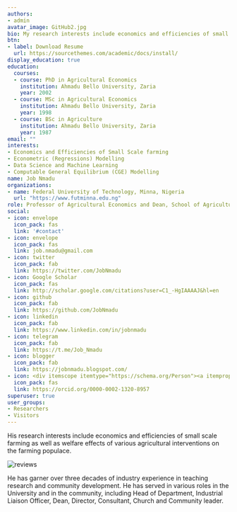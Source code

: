 ```yaml
---
authors:
- admin
avatar_image: GitHub2.jpg
bio: My research interests include economics and efficiencies of small scale farming as well as welfare effects of various agricultural interventions on the farming populace.
btn:
- label: Download Resume
  url: https://sourcethemes.com/academic/docs/install/
display_education: true
education:
  courses:
  - course: PhD in Agricultural Economics
    institution: Ahmadu Bello University, Zaria
    year: 2002
  - course: MSc in Agricultural Economics
    institution: Ahmadu Bello University, Zaria
    year: 1998
  - course: BSc in Agriculture
    institution: Ahmadu Bello University, Zaria
    year: 1987
email: ""
interests:
- Economics and Efficiencies of Small Scale farming
- Econometric (Regressions) Modelling
- Data Science and Machine Learning
- Computable General Equilibrium (CGE) Modelling
name: Job Nmadu
organizations:
- name: Federal University of Technology, Minna, Nigeria
  url: "https://www.futminna.edu.ng"
role: Professor of Agricultural Economics and Dean, School of Agriculture and Agricultural Technology
social:
- icon: envelope
  icon_pack: fas
  link: '#contact'
- icon: envelope
  icon_pack: fas
  link: job.nmadu@gmail.com
- icon: twitter
  icon_pack: fab
  link: https://twitter.com/JobNmadu
- icon: Google Scholar
  icon_pack: fas
  link: http://scholar.google.com/citations?user=C1_-HgIAAAAJ&hl=en
- icon: github
  icon_pack: fab
  link: https://github.com/JobNmadu
- icon: linkedin
  icon_pack: fab
  link: https://www.linkedin.com/in/jobnmadu
- icon: telegram
  icon_pack: fab
  link: https://t.me/Job_Nmadu
- icon: blogger
  icon_pack: fab
  link: https://jobnmadu.blogspot.com/
- icon: <div itemscope itemtype="https://schema.org/Person"><a itemprop="sameAs" content="https://orcid.org/0000-0002-1320-8957" href="https://orcid.org/0000-0002-1320-8957" target="orcid.widget" rel="me noopener noreferrer" style="vertical-align:top;"><img src="https://orcid.org/sites/default/files/images/orcid_16x16.png" style="width:1em;margin-right:.5em;" alt="ORCID iD icon">https://orcid.org/0000-0002-1320-8957</a></div>
  icon_pack: fas
  link: https://orcid.org/0000-0002-1320-8957
superuser: true
user_groups:
- Researchers
- Visitors
---
```


His research interests include economics and efficiencies of small scale farming as well as welfare effects of various agricultural interventions on the farming populace.

![reviews](../../img/certifacates.jpg)

He has garner over three decades of industry experience in teaching research and community development. He has served in various roles in the University and in the community, including Head of Department, Industrial Liaison Officer, Dean, Director, Consultant, Church and Community leader.
